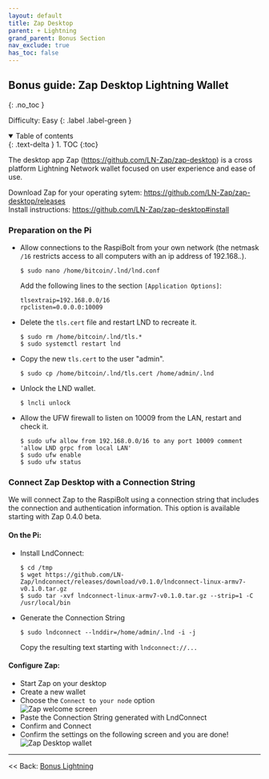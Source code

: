 ```yaml
---
layout: default
title: Zap Desktop
parent: + Lightning
grand_parent: Bonus Section
nav_exclude: true
has_toc: false
---
```


## Bonus guide: Zap Desktop Lightning Wallet
{: .no_toc }

Difficulty: Easy
{: .label .label-green }

<details open markdown="block">
  <summary>
    Table of contents
  </summary>
  {: .text-delta }
1. TOC
{:toc}
</details>

The desktop app Zap (https://github.com/LN-Zap/zap-desktop) is a cross platform Lightning Network wallet focused on user experience and ease of use.

Download Zap for your operating sytem:
https://github.com/LN-Zap/zap-desktop/releases  
Install instructions: https://github.com/LN-Zap/zap-desktop#install

### Preparation on the Pi

* Allow connections to the RaspiBolt from your own network (the netmask `/16` restricts access to all computers with an ip address of 192.168.*.*).  
  ```
  $ sudo nano /home/bitcoin/.lnd/lnd.conf
  ```

  Add the following lines to the section `[Application Options]`:  
  ```
  tlsextraip=192.168.0.0/16
  rpclisten=0.0.0.0:10009
  ```
  
* Delete the `tls.cert` file and restart LND to recreate it. 
  ```
  $ sudo rm /home/bitcoin/.lnd/tls.*
  $ sudo systemctl restart lnd
  ```
  
* Copy the new `tls.cert` to the user "admin".  
  ```
  $ sudo cp /home/bitcoin/.lnd/tls.cert /home/admin/.lnd
  ```

* Unlock the LND wallet.  
  ```
  $ lncli unlock
  ```

* Allow the UFW firewall to listen on 10009 from the LAN, restart and check it.  
  ```
  $ sudo ufw allow from 192.168.0.0/16 to any port 10009 comment 'allow LND grpc from local LAN'
  $ sudo ufw enable 
  $ sudo ufw status
  ```

### Connect Zap Desktop with a Connection String 
We will connect Zap to the RaspiBolt using a connection string that includes the connection and authentication information. This   option is available starting with Zap 0.4.0 beta.

#### On the Pi:

* Install LndConnect:  
  ```
  $ cd /tmp
  $ wget https://github.com/LN-Zap/lndconnect/releases/download/v0.1.0/lndconnect-linux-armv7-v0.1.0.tar.gz
  $ sudo tar -xvf lndconnect-linux-armv7-v0.1.0.tar.gz --strip=1 -C /usr/local/bin
  ```

* Generate the Connection String  
  ```
  $ sudo lndconnect --lnddir=/home/admin/.lnd -i -j
  ```
  Copy the resulting text starting with `lndconnect://...`

#### Configure Zap: 

  * Start Zap on your desktop
  * Create a new wallet
  * Choose the `Connect to your node` option  
    ![Zap welcome screen](images/71_zap_desktop1.png)
  * Paste the Connection String generated with LndConnect
  * Confirm and Connect
  * Confirm the settings on the following screen and you are done!
    ![Zap Desktop wallet](images/71_zap_desktop4.png)

------

<< Back: [Bonus Lightning](bonus-lightning.md)
